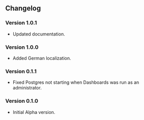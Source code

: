 ## Changelog

### Version 1.0.1

- Updated documentation.

### Version 1.0.0

- Added German localization.

### Version 0.1.1

- Fixed Postgres not starting when Dashboards was run as an administrator.

### Version 0.1.0

- Initial Alpha version.
